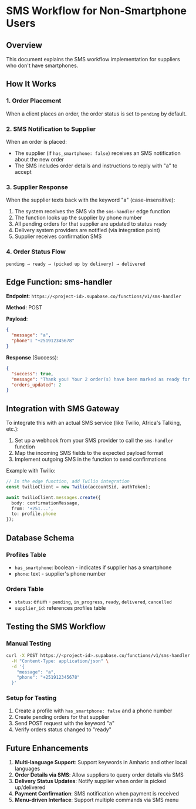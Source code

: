 # SMS Workflow for Non-Smartphone Users

## Overview
This document explains the SMS workflow implementation for suppliers who don't have smartphones.

## How It Works

### 1. Order Placement
When a client places an order, the order status is set to `pending` by default.

### 2. SMS Notification to Supplier
When an order is placed:
- The supplier (if `has_smartphone: false`) receives an SMS notification about the new order
- The SMS includes order details and instructions to reply with "a" to accept

### 3. Supplier Response
When the supplier texts back with the keyword "a" (case-insensitive):
1. The system receives the SMS via the `sms-handler` edge function
2. The function looks up the supplier by phone number
3. All pending orders for that supplier are updated to status `ready`
4. Delivery system providers are notified (via integration point)
5. Supplier receives confirmation SMS

### 4. Order Status Flow
```
pending → ready → (picked up by delivery) → delivered
```

## Edge Function: sms-handler

**Endpoint**: `https://<project-id>.supabase.co/functions/v1/sms-handler`

**Method**: POST

**Payload**:
```json
{
  "message": "a",
  "phone": "+251912345678"
}
```

**Response** (Success):
```json
{
  "success": true,
  "message": "Thank you! Your 2 order(s) have been marked as ready for pickup. Delivery team has been notified.",
  "orders_updated": 2
}
```

## Integration with SMS Gateway

To integrate this with an actual SMS service (like Twilio, Africa's Talking, etc.):

1. Set up a webhook from your SMS provider to call the `sms-handler` function
2. Map the incoming SMS fields to the expected payload format
3. Implement outgoing SMS in the function to send confirmations

Example with Twilio:
```typescript
// In the edge function, add Twilio integration
const twilioClient = new Twilio(accountSid, authToken);

await twilioClient.messages.create({
  body: confirmationMessage,
  from: '+251...',
  to: profile.phone
});
```

## Database Schema

### Profiles Table
- `has_smartphone`: boolean - indicates if supplier has a smartphone
- `phone`: text - supplier's phone number

### Orders Table  
- `status`: enum - `pending`, `in_progress`, `ready`, `delivered`, `cancelled`
- `supplier_id`: references profiles table

## Testing the SMS Workflow

### Manual Testing
```bash
curl -X POST https://<project-id>.supabase.co/functions/v1/sms-handler \
  -H "Content-Type: application/json" \
  -d '{
    "message": "a",
    "phone": "+251912345678"
  }'
```

### Setup for Testing
1. Create a profile with `has_smartphone: false` and a phone number
2. Create pending orders for that supplier
3. Send POST request with the keyword "a"
4. Verify orders status changed to "ready"

## Future Enhancements

1. **Multi-language Support**: Support keywords in Amharic and other local languages
2. **Order Details via SMS**: Allow suppliers to query order details via SMS
3. **Delivery Status Updates**: Notify supplier when order is picked up/delivered
4. **Payment Confirmation**: SMS notification when payment is received
5. **Menu-driven Interface**: Support multiple commands via SMS menu
